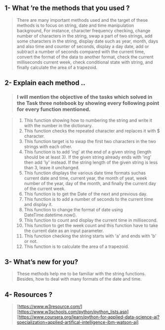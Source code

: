 ## 1- What ’re the methods that you used ?
> There are many important methods used and the target of these methods is to focus on string, date and time manipulation background, For instance, character frequency checking, change number of characters in the string, swap a part of two strings, add some characters in the string, display date such as year, month, days and also time and counter of seconds, display a day date, add or subtract a number of seconds compared with the current time, convert the format of the data to another format, check the current milliseconds current week, check conditional state with string, and finally calculate the area of a trapezoid.

## 2- Explain each method ..
> ### I will mention the objective of the tasks which solved in the Task three notebook by showing every following point for every function mentioned.

> 1. This function showing how to numbering the string and write it with the number in the dictionary.
> 2. This function checks the repeated character and replaces it with $ character.
> 3. This function target is to swap the first two characters in the two strings with each other.
> 4. This function is to add 'ing' at the end of a given string (length should be at least 3). If the given string already ends with 'ing' then add 'ly' instead. If the string length of the given string is less than 3, leave it unchanged.
> 5. This function displays the various date time formats suchas current date and time, current year, the month of yeat, week number of the year, day of the month, and finally the current day of the current week.
> 6. This function is to get the Date of the next and previous day.
> 7. This function is to add a number of seconds to the current time and display it.
> 8. This function to change the format of date using DateTime.datetime.now().
> 9. This function to count and display the current time in millisecond.
> 10. This function to get the week count and this function have to take the current date as an input parameter.
> 11. This function checking the string starts with 'a' and ends with 'b' or not.
> 12. This function is to calculate the area of a trapezoid.

## 3- What’s new for you?
> These methods help me to be familiar with the string functions. Besides, how to deal with many formats of the date and time.
## 4- Resources ?

> [https://www.w3resource.com/]
> [https://www.w3schools.com/python/python_lists.asp]
> [https://www.coursera.org/learn/python-for-applied-data-science-ai?specialization=applied-artifical-intelligence-ibm-watson-ai]
